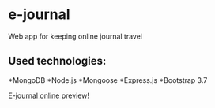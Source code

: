 # e-journal
Web app for keeping online journal travel

## Used technologies: 
*MongoDB
*Node.js
*Mongoose
*Express.js
*Bootstrap 3.7

[E-journal online preview!](https://ejournal-pwr.herokuapp.com/)
